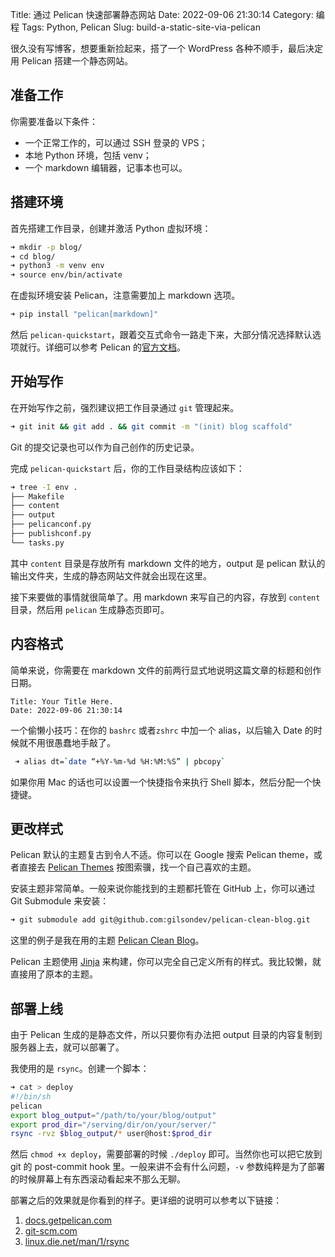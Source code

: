 Title: 通过 Pelican 快速部署静态网站
Date: 2022-09-06 21:30:14
Category: 编程
Tags: Python, Pelican
Slug: build-a-static-site-via-pelican

很久没有写博客，想要重新捡起来，搭了一个 WordPress 各种不顺手，最后决定用 Pelican 搭建一个静态网站。

准备工作
----

你需要准备以下条件：

*   一个正常工作的，可以通过 SSH 登录的 VPS；
*   本地 Python 环境，包括 venv；
*   一个 markdown 编辑器，记事本也可以。

搭建环境
----

首先搭建工作目录，创建并激活 Python 虚拟环境：

```bash
➜ mkdir -p blog/
➜ cd blog/
➜ python3 -m venv env
➜ source env/bin/activate
```

在虚拟环境安装 Pelican，注意需要加上 markdown 选项。

```bash
➜ pip install "pelican[markdown]"
```

然后 `pelican-quickstart`，跟着交互式命令一路走下来，大部分情况选择默认选项就行。详细可以参考 Pelican 的[官方文档](https://docs.getpelican.com/en/latest/quickstart.html)。

开始写作
----

在开始写作之前，强烈建议把工作目录通过 `git` 管理起来。

```bash
➜ git init && git add . && git commit -m "(init) blog scaffold"
```

Git 的提交记录也可以作为自己创作的历史记录。

完成 `pelican-quickstart` 后，你的工作目录结构应该如下：

```bash
➜ tree -I env . 
├── Makefile 
├── content 
├── output 
├── pelicanconf.py 
├── publishconf.py 
└── tasks.py
```

其中 `content` 目录是存放所有 markdown 文件的地方，output 是 pelican 默认的输出文件夹，生成的静态网站文件就会出现在这里。

接下来要做的事情就很简单了。用 markdown 来写自己的内容，存放到 `content` 目录，然后用 `pelican` 生成静态页即可。

内容格式
----

简单来说，你需要在 markdown 文件的前两行显式地说明这篇文章的标题和创作日期。

```
Title: Your Title Here.
Date: 2022-09-06 21:30:14
```

一个偷懒小技巧：在你的 `bashrc` 或者`zshrc` 中加一个 alias，以后输入 Date 的时候就不用很愚蠢地手敲了。

```bash
 ➜ alias dt=`date “+%Y-%m-%d %H:%M:%S” | pbcopy` 
```

如果你用 Mac 的话也可以设置一个快捷指令来执行 Shell 脚本，然后分配一个快捷键。

更改样式
----

Pelican 默认的主题复古到令人不适。你可以在 Google 搜索 Pelican theme，或者直接去 [Pelican Themes](http://www.pelicanthemes.com/) 按图索骥，找一个自己喜欢的主题。

安装主题非常简单。一般来说你能找到的主题都托管在 GitHub 上，你可以通过 Git Submodule 来安装：

```bash
➜ git submodule add git@github.com:gilsondev/pelican-clean-blog.git
```

这里的例子是我在用的主题 [Pelican Clean Blog](https://github.com/gilsondev/pelican-clean-blog)。

Pelican 主题使用 [Jinja](https://jinja.palletsprojects.com/en/3.1.x/) 来构建，你可以完全自己定义所有的样式。我比较懒，就直接用了原本的主题。

部署上线
----

由于 Pelican 生成的是静态文件，所以只要你有办法把 output 目录的内容复制到服务器上去，就可以部署了。

我使用的是 `rsync`。创建一个脚本：

```bash
➜ cat > deploy
#!/bin/sh
pelican
export blog_output="/path/to/your/blog/output"
export prod_dir="/serving/dir/on/your/server/"
rsync -rvz $blog_output/* user@host:$prod_dir
```

然后 `chmod +x deploy`，需要部署的时候 `./deploy` 即可。当然你也可以把它放到 git 的 post-commit hook 里。一般来讲不会有什么问题，`-v` 参数纯粹是为了部署的时候屏幕上有东西滚动看起来不那么无聊。

部署之后的效果就是你看到的样子。更详细的说明可以参考以下链接：

1.  [docs.getpelican.com](https://docs.getpelican.com/en/latest/index.html)
2.  [git-scm.com](https://git-scm.com/book/en/v2/Git-Tools-Submodules)
3.  [linux.die.net/man/1/rsync](https://linux.die.net/man/1/rsync)